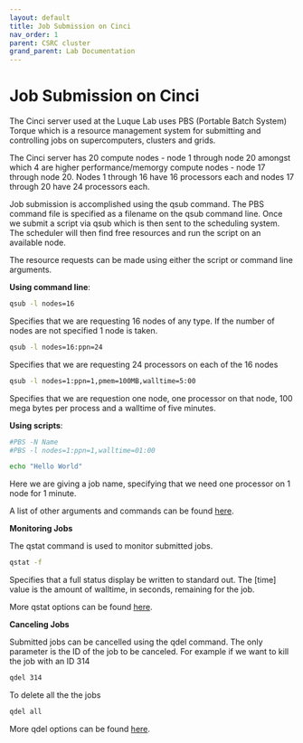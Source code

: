 ```yaml
---
layout: default
title: Job Submission on Cinci 
nav_order: 1
parent: CSRC cluster
grand_parent: Lab Documentation
---
```


# Job Submission on Cinci 

The Cinci server used at the Luque Lab uses PBS (Portable Batch System) Torque which is a resource management system for submitting and controlling jobs on supercomputers, clusters and grids. 

The Cinci server has 20 compute nodes - node 1 through node 20 amongst which 4 are higher performance/memorgy compute nodes - node 17 through node 20. Nodes 1 through 16 have 16 processors each and nodes 17 through 20 have 24 processors each. 

Job submission is accomplished using the qsub command. The PBS command file is specified as a filename on the qsub command line. Once we submit a script via qsub which is then sent to the scheduling system. The scheduler will then find free resources and run the script on an available node.

The resource requests can be made using either the script or command line arguments.

**Using command line**:


```bash
qsub -l nodes=16
```
 Specifies that we are requesting 16 nodes of any type. If the number of nodes are not specified 1 node is taken. 

 
```bash
qsub -l nodes=16:ppn=24
```
Specifies that we are requesting 24 processors on each of the 16 nodes

```bash
qsub -l nodes=1:ppn=1,pmem=100MB,walltime=5:00
```
Specifies that we are requestion one node, one processor on that node, 100 mega bytes per process and a walltime of five minutes. 

**Using scripts**:

```bash
#PBS -N Name 
#PBS -l nodes=1:ppn=1,walltime=01:00

echo "Hello World"
```
Here we are giving a job name, specifying that we need one processor on 1 node for 1 minute. 


A list of other arguments and commands can be found [here](https://www.cqu.edu.au/eresearch/high-performance-computing/hpc-user-guides-and-faqs/pbs-commands).

**Monitoring Jobs**

The qstat command is used to monitor submitted jobs. 

```bash
qstat -f 
```
Specifies that a full status display be written to standard out. The [time] value is the amount of walltime, in seconds, remaining for the job.

More qstat options can be found [here](http://docs.adaptivecomputing.com/torque/3-0-5/commands/qstat.php).


**Canceling Jobs**

Submitted jobs can be cancelled using the qdel command. The only parameter is the ID of the job to be canceled. For example if we want to kill the job with an ID 314

```bash
qdel 314
```

To delete all the the jobs
```bash
qdel all
```

More qdel options can be found [here](http://docs.adaptivecomputing.com/torque/3-0-5/commands/qdel.php).
